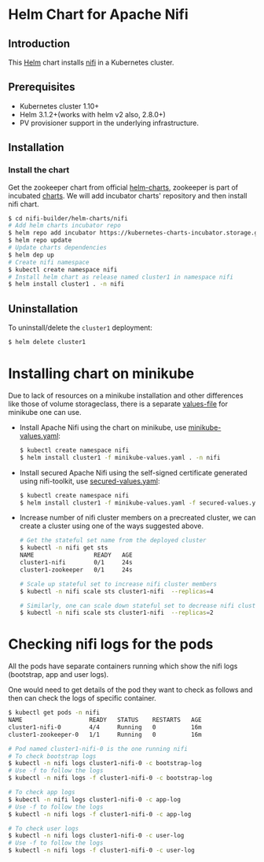 # Helm Chart for Apache Nifi

## Introduction

This [Helm](https://github.com/kubernetes/helm) chart installs [nifi](https://nifi.apache.org/) in a Kubernetes cluster.

## Prerequisites

- Kubernetes cluster 1.10+
- Helm 3.1.2+(works with helm v2 also, 2.8.0+)
- PV provisioner support in the underlying infrastructure.


## Installation

### Install the chart

Get the zookeeper chart from official [helm-charts](https://github.com/helm/charts), zookeeper is part of incubated [charts](https://github.com/helm/charts/tree/master/incubator/zookeeper).
We will add incubator charts' repository and then install nifi chart.

```bash
$ cd nifi-builder/helm-charts/nifi
# Add helm charts incubator repo
$ helm repo add incubator https://kubernetes-charts-incubator.storage.googleapis.com
$ helm repo update
# Update charts dependencies
$ helm dep up
# Create nifi namespace
$ kubectl create namespace nifi
# Install helm chart as release named cluster1 in namespace nifi
$ helm install cluster1 . -n nifi
```

## Uninstallation

To uninstall/delete the `cluster1` deployment:

```bash
$ helm delete cluster1
```

# Installing chart on minikube

Due to lack of resources on a minikube installation and other differences like those of volume storageclass, there is a separate [values-file](./minikube-values.yaml) for minikube one can use.

- Install Apache Nifi using the chart on minikube, use [minikube-values.yaml](./minikube-values.yaml):

    ```bash
    $ kubectl create namespace nifi
    $ helm install cluster1 -f minikube-values.yaml . -n nifi
    ```
- Install secured Apache Nifi using the self-signed certificate generated using nifi-toolkit, use [secured-values.yaml](./secured-values.yaml):

    ```bash
    $ kubectl create namespace nifi
    $ helm install cluster1 -f minikube-values.yaml -f secured-values.yaml . -n nifi
    ```

- Increase number of nifi cluster members on a precreated cluster, we can create a cluster using one of the ways suggested above.

    ```bash
    # Get the stateful set name from the deployed cluster
    $ kubectl -n nifi get sts
    NAME                 READY   AGE
    cluster1-nifi        0/1     24s
    cluster1-zookeeper   0/1     24s

    # Scale up stateful set to increase nifi cluster members
    $ kubectl -n nifi scale sts cluster1-nifi  --replicas=4

    # Similarly, one can scale down stateful set to decrease nifi cluster members
    $ kubectl -n nifi scale sts cluster1-nifi  --replicas=2
    ```

# Checking nifi logs for the pods

All the pods have separate containers running which show the nifi logs (bootstrap, app and user logs).

One would need to get details of the pod they want to check as follows and then can check the logs of specific container.

```bash
$ kubectl get pods -n nifi
NAME                   READY   STATUS    RESTARTS   AGE
cluster1-nifi-0        4/4     Running   0          16m
cluster1-zookeeper-0   1/1     Running   0          16m

# Pod named cluster1-nifi-0 is the one running nifi
# To check bootstrap logs
$ kubectl -n nifi logs cluster1-nifi-0 -c bootstrap-log
# Use -f to follow the logs
$ kubectl -n nifi logs -f cluster1-nifi-0 -c bootstrap-log

# To check app logs
$ kubectl -n nifi logs cluster1-nifi-0 -c app-log
# Use -f to follow the logs
$ kubectl -n nifi logs -f cluster1-nifi-0 -c app-log

# To check user logs
$ kubectl -n nifi logs cluster1-nifi-0 -c user-log
# Use -f to follow the logs
$ kubectl -n nifi logs -f cluster1-nifi-0 -c user-log
```
